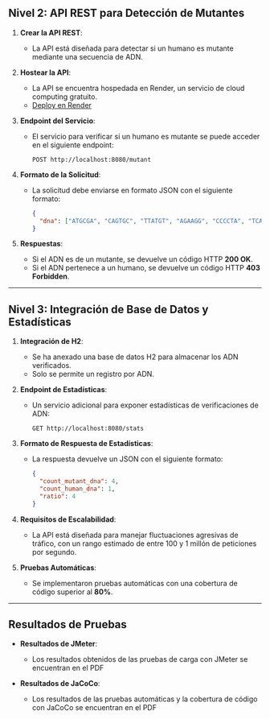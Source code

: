 ## Nivel 2: API REST para Detección de Mutantes

1. **Crear la API REST**:
   - La API está diseñada para detectar si un humano es mutante mediante una secuencia de ADN.

2. **Hostear la API**:
   - La API se encuentra hospedada en Render, un servicio de cloud computing gratuito.
   - [Deploy en Render](https://parcial-1-mutantes-1.onrender.com/swagger-ui/index.html)


3. **Endpoint del Servicio**:
   - El servicio para verificar si un humano es mutante se puede acceder en el siguiente endpoint:
     ```
     POST http://localhost:8080/mutant
     ```

4. **Formato de la Solicitud**:
   - La solicitud debe enviarse en formato JSON con el siguiente formato:
     ```json
     {
       "dna": ["ATGCGA", "CAGTGC", "TTATGT", "AGAAGG", "CCCCTA", "TCACTG"]
     }
     ```

5. **Respuestas**:
   - Si el ADN es de un mutante, se devuelve un código HTTP **200 OK**.
   - Si el ADN pertenece a un humano, se devuelve un código HTTP **403 Forbidden**.

---

## Nivel 3: Integración de Base de Datos y Estadísticas

1. **Integración de H2**:
   - Se ha anexado una base de datos H2 para almacenar los ADN verificados.
   - Solo se permite un registro por ADN.

2. **Endpoint de Estadísticas**:
   - Un servicio adicional para exponer estadísticas de verificaciones de ADN:
     ```
     GET http://localhost:8080/stats
     ```

3. **Formato de Respuesta de Estadísticas**:
   - La respuesta devuelve un JSON con el siguiente formato:
     ```json
     {
       "count_mutant_dna": 4,
       "count_human_dna": 1,
       "ratio": 4
     }
     ```

4. **Requisitos de Escalabilidad**:
   - La API está diseñada para manejar fluctuaciones agresivas de tráfico, con un rango estimado de entre 100 y 1 millón de peticiones por segundo.

5. **Pruebas Automáticas**:
   - Se implementaron pruebas automáticas con una cobertura de código superior al **80%**.

---

## Resultados de Pruebas

- **Resultados de JMeter**:
  - Los resultados obtenidos de las pruebas de carga con JMeter se encuentran en el PDF

- **Resultados de JaCoCo**:
  - Los resultados de las pruebas automáticas y la cobertura de código con JaCoCo se encuentran en el PDF
